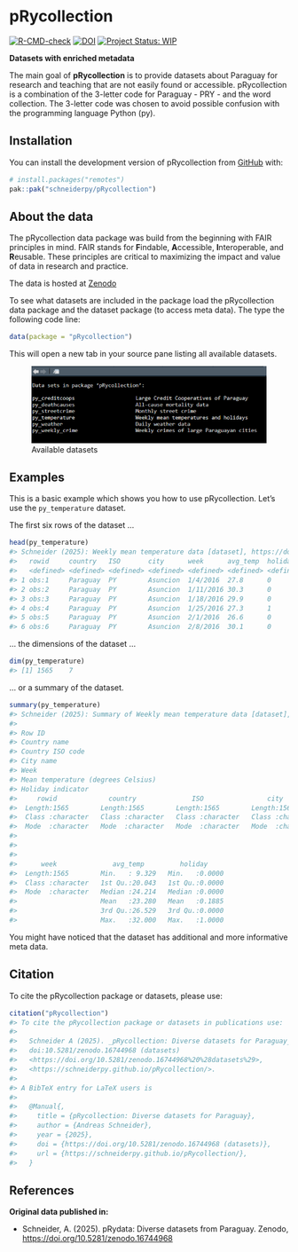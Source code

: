 
<!-- README.md is generated from README.Rmd. Please edit that file -->

# pRycollection

<!-- badges: start -->

[![R-CMD-check](https://github.com/schneiderpy/pRycollection/workflows/R-CMD-check/badge.svg)](https://github.com/schneiderpy/pRycollection/actions)
[![DOI](https://zenodo.org/badge/DOI/10.5281/zenodo.16744968.svg)](https://doi.org/10.5281/zenodo.16744968)
[![Project Status:
WIP](https://www.repostatus.org/badges/latest/wip.svg)](https://www.repostatus.org/#wip)
<!-- badges: end -->

**Datasets with enriched metadata**

The main goal of **pRycollection** is to provide datasets about Paraguay
for research and teaching that are not easily found or accessible.
pRycollection is a combination of the 3-letter code for Paraguay - PRY -
and the word collection. The 3-letter code was chosen to avoid possible
confusion with the programming language Python (py).

## Installation

You can install the development version of pRycollection from
[GitHub](https://github.com/schneiderpy) with:

``` r
# install.packages("remotes")
pak::pak("schneiderpy/pRycollection")
```

## About the data

The pRycollection data package was build from the beginning with FAIR
principles in mind. FAIR stands for **F**indable, **A**ccessible,
**I**nteroperable, and **R**eusable. These principles are critical to
maximizing the impact and value of data in research and practice.

The data is hosted at [Zenodo](https://doi.org/10.5281/zenodo.16744968)

To see what datasets are included in the package load the pRycollection
data package and the dataset package (to access meta data). The type the
following code line:

``` r
data(package = "pRycollection")
```

This will open a new tab in your source pane listing all available
datasets.

<figure>
<img src="man/figures/Pane_pRycollection_datasets.png"
alt="Available datasets" />
<figcaption aria-hidden="true">Available datasets</figcaption>
</figure>

## Examples

This is a basic example which shows you how to use pRycollection. Let’s
use the `py_temperature` dataset.

The first six rows of the dataset …

``` r
head(py_temperature)
#> Schneider (2025): Weekly mean temperature data [dataset], https://doi.org/10.5281/zenodo.16744968
#>   rowid     country   ISO       city      week      avg_temp  holiday   
#>   <defined> <defined> <defined> <defined> <defined> <defined> <defined>
#> 1 obs:1     Paraguay  PY        Asuncion  1/4/2016  27.8      0        
#> 2 obs:2     Paraguay  PY        Asuncion  1/11/2016 30.3      0        
#> 3 obs:3     Paraguay  PY        Asuncion  1/18/2016 29.9      0        
#> 4 obs:4     Paraguay  PY        Asuncion  1/25/2016 27.3      1        
#> 5 obs:5     Paraguay  PY        Asuncion  2/1/2016  26.6      0        
#> 6 obs:6     Paraguay  PY        Asuncion  2/8/2016  30.1      0
```

… the dimensions of the dataset …

``` r
dim(py_temperature)
#> [1] 1565    7
```

… or a summary of the dataset.

``` r
summary(py_temperature)
#> Schneider (2025): Summary of Weekly mean temperature data [dataset], https://doi.org/10.5281/zenodo.16744968
#> 
#> Row ID
#> Country name
#> Country ISO code
#> City name
#> Week
#> Mean temperature (degrees Celsius)
#> Holiday indicator
#>     rowid             country              ISO                city          
#>  Length:1565        Length:1565        Length:1565        Length:1565       
#>  Class :character   Class :character   Class :character   Class :character  
#>  Mode  :character   Mode  :character   Mode  :character   Mode  :character  
#>                                                                             
#>                                                                             
#>                                                                             
#>      week              avg_temp         holiday      
#>  Length:1565        Min.   : 9.329   Min.   :0.0000  
#>  Class :character   1st Qu.:20.043   1st Qu.:0.0000  
#>  Mode  :character   Median :24.214   Median :0.0000  
#>                     Mean   :23.280   Mean   :0.1885  
#>                     3rd Qu.:26.529   3rd Qu.:0.0000  
#>                     Max.   :32.000   Max.   :1.0000
```

You might have noticed that the dataset has additional and more
informative meta data.

## Citation

To cite the pRycollection package or datasets, please use:

``` r
citation("pRycollection")
#> To cite the pRycollection package or datasets in publications use:
#> 
#>   Schneider A (2025). _pRycollection: Diverse datasets for Paraguay_.
#>   doi:10.5281/zenodo.16744968 (datasets)
#>   <https://doi.org/10.5281/zenodo.16744968%20%28datasets%29>,
#>   <https://schneiderpy.github.io/pRycollection/>.
#> 
#> A BibTeX entry for LaTeX users is
#> 
#>   @Manual{,
#>     title = {pRycollection: Diverse datasets for Paraguay},
#>     author = {Andreas Schneider},
#>     year = {2025},
#>     doi = {https://doi.org/10.5281/zenodo.16744968 (datasets)},
#>     url = {https://schneiderpy.github.io/pRycollection/},
#>   }
```

## References

**Original data published in:**

- Schneider, A. (2025). pRydata: Diverse datasets from Paraguay. Zenodo,
  <https://doi.org/10.5281/zenodo.16744968>
